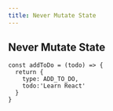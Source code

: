 ```yaml
---
title: Never Mutate State
---
```

## Never Mutate State

```
const addToDo = (todo) => {
  return {
    type: ADD_TO_DO,
    todo:'Learn React'
  }
}
```
